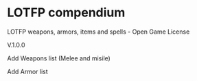 # LOTFP compendium

LOTFP weapons, armors, items and spells - Open Game License

V.1.0.0

Add Weapons list (Melee and misile)

Add Armor list

